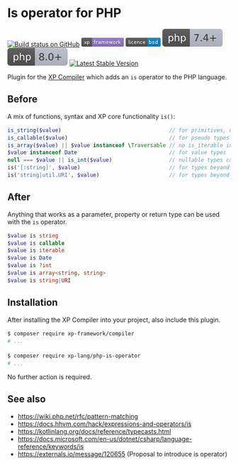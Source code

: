 Is operator for PHP
===================

[![Build status on GitHub](https://github.com/xp-lang/php-is-operator/workflows/Tests/badge.svg)](https://github.com/xp-lang/php-is-operator/actions)
[![XP Framework Module](https://raw.githubusercontent.com/xp-framework/web/master/static/xp-framework-badge.png)](https://github.com/xp-framework/core)
[![BSD Licence](https://raw.githubusercontent.com/xp-framework/web/master/static/licence-bsd.png)](https://github.com/xp-framework/core/blob/master/LICENCE.md)
[![Requires PHP 7.4+](https://raw.githubusercontent.com/xp-framework/web/master/static/php-7_4plus.svg)](http://php.net/)
[![Supports PHP 8.0+](https://raw.githubusercontent.com/xp-framework/web/master/static/php-8_0plus.svg)](http://php.net/)
[![Latest Stable Version](https://poser.pugx.org/xp-lang/php-is-operator/version.svg)](https://packagist.org/packages/xp-lang/php-is-operator)

Plugin for the [XP Compiler](https://github.com/xp-framework/compiler/) which adds an `is` operator to the PHP language.

Before
------
A mix of functions, syntax and XP core functionality `is()`:

```php
is_string($value)                                  // for primitives, use is_[T]()
is_callable($value)                                // for pseudo types callable, array, object
is_array($value) || $value instanceof \Traversable // no is_iterable in PHP 5 and 7.0 
$value instanceof Date                             // for value types
null === $value || is_int($value)                  // nullable types cannot be tested directly
is('[:string]', $value)                            // for types beyond PHP type system
is('string|util.URI', $value)                      // for types beyond PHP type system
```

After
-----
Anything that works as a parameter, property or return type can be used with the `is` operator.

```php
$value is string
$value is callable
$value is iterable
$value is Date
$value is ?int
$value is array<string, string>
$value is string|URI
```

Installation
------------
After installing the XP Compiler into your project, also include this plugin.

```bash
$ composer require xp-framework/compiler
# ...

$ composer require xp-lang/php-is-operator
# ...
```

No further action is required.

See also
--------
* https://wiki.php.net/rfc/pattern-matching
* https://docs.hhvm.com/hack/expressions-and-operators/is
* https://kotlinlang.org/docs/reference/typecasts.html
* https://docs.microsoft.com/en-us/dotnet/csharp/language-reference/keywords/is
* https://externals.io/message/120655 (Proposal to introduce is operator)